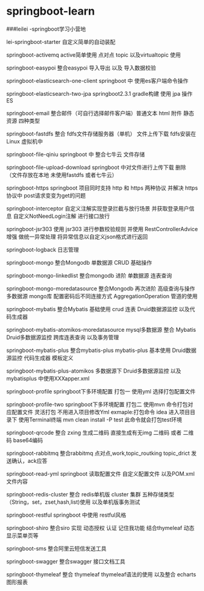 # springboot-learn
###leilei -springboot学习小营地

lei-springboot-starter 自定义简单的自动装配

springboot-activemq active简单使用 点对点 topic 以及virtualtopic 使用

springboot-easypoi  整合easypoi 导入导出 以及 导入数据校验

springboot-elasticsearch-one-client springboot 中 使用es客户端命令操作

springboot-elasticsearch-two-jpa springboot2.3.1 gradle构建  使用 jpa 操作ES

springboot-email   整合邮件（可自行选择邮件客户端）普通文本 html  附件 静态资源 四种类型

springboot-fastdfs 整合 fdfs文件存储服务器（单机） 文件上传下载 fdfs安装在Linux 虚拟机中

springboot-file-qiniu springboot 中 整合七牛云 文件存储 

springboot-file-upload-download springboot 中对文件进行上传下载 删除 （文件存放在本地 未使用fastdfs 或者七牛云）

springboot-https springboot 项目同时支持 http 和 https 两种协议 并解决 https协议中 post请求变变为get的问题

springboot-interceptor  自定义注解实现登录拦截与放行场景 并获取登录用户信息 自定义NotNeedLogin注解 进行接口放行

springboot-jsr303 使用 jsr303 进行参数校验规则 并使用 RestControllerAdvice增强 做统一异常处理 将异常信息以自定义json格式进行返回

springboot-logback 日志管理

springboot-mongo 整合Mongodb  单数据源 CRUD 基础操作

springboot-mongo-linkedlist 整合mongodb 进阶 单数据源 连表查询 

springboot-mongo-moredatasource 整合Mongodb 再次进阶 高级查询与操作  多数据源 mongo库 配置密码后不同连接方式 AggregationOperation 管道的使用

springboot-mybatis 整合Mybatis  基础使用 crud 连表 Druid数据源监控 以及代码生成器

springboot-mybatis-atomikos-moredatasource mysql多数据源 整合 Mybatis Druid多数据源监控 跨库连表查询 以及事务管理

springboot-mybatis-plus 整合mybatis-plus mybatis-plus 基本使用 Druid数据源监控 代码生成器 模板定义

springboot-mybatis-plus-atomikos 多数据源下 Druid多数据源监控 以及mybatisplus 中使用XXXapper.xml 

springboot-profile springboot下多环境配置 打包一 使用yml 选择打包配置文件

springboot-profile-two springboot下多环境配置 打包二 使用mvn 命令打包对应配置文件 灵活打包 不用进入项目修改Yml   exmaple:打包命令 idea 进入项目目录下 使用Terminal终端   mvn clean install -P test  此命令就会打包test环境

springboot-qrcode 整合 zxing 生成二维码 直接生成有无img 二维码 或者 二维码 base64编码

springboot-rabbitmq 整合rabbitmq 点对点,work,topic_routking topic_drict 发送确认，ack应答

springboot-read-yml springboot 读取配置文件 自定义配置文件 以及POM.xml 文件内容

springboot-redis-cluster 整合 redis单机版 cluster 集群 五种存储类型 （String，set，zset,hash,list)使用 以及单机版事务测试

springboot-restful springboot 中使用 restful风格

springboot-shiro 整合siro 实现 动态授权 认证 记住我功能 结合thymeleaf 动态显示菜单页等

springboot-sms 整合阿里云短信发送工具

springboot-swagger 整合swagger 接口文档工具

springboot-thymeleaf 整合 thymeleaf  thymeleaf语法的使用 以及整合 echarts 图形报表
